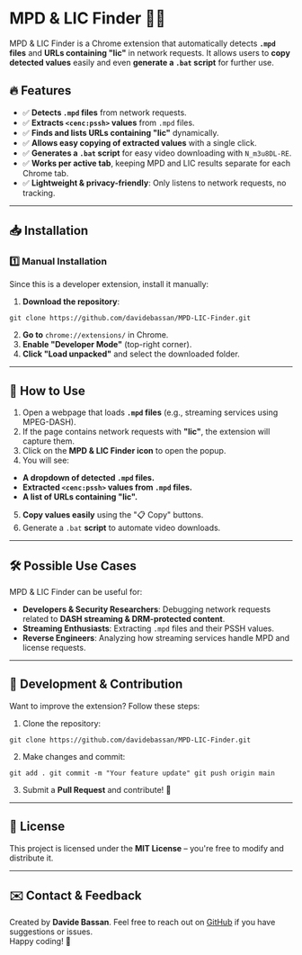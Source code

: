 # MPD & LIC Finder 🕵️‍♂️  

MPD & LIC Finder is a Chrome extension that automatically detects **`.mpd` files** and **URLs containing "lic"** in network requests. It allows users to **copy detected values** easily and even **generate a `.bat` script** for further use.  

## 🔥 Features  
- ✅ **Detects `.mpd` files** from network requests.  
- ✅ **Extracts `<cenc:pssh>` values** from `.mpd` files.  
- ✅ **Finds and lists URLs containing "lic"** dynamically.  
- ✅ **Allows easy copying of extracted values** with a single click.  
- ✅ **Generates a `.bat` script** for easy video downloading with `N_m3u8DL-RE`.  
- ✅ **Works per active tab**, keeping MPD and LIC results separate for each Chrome tab.  
- ✅ **Lightweight & privacy-friendly**: Only listens to network requests, no tracking.  

---

## 📥 Installation
### 1️⃣ **Manual Installation**
Since this is a developer extension, install it manually:

1. **Download the repository**:

`git clone https://github.com/davidebassan/MPD-LIC-Finder.git`

2. **Go to** `chrome://extensions/` in Chrome.
3. **Enable "Developer Mode"** (top-right corner).
4. **Click "Load unpacked"** and select the downloaded folder.

---

## 🎯 How to Use

1. Open a webpage that loads **`.mpd` files** (e.g., streaming services using MPEG-DASH).
2. If the page contains network requests with **"lic"**, the extension will capture them.
3. Click on the **MPD & LIC Finder icon** to open the popup.
4. You will see:
- **A dropdown of detected `.mpd` files.**
- **Extracted `<cenc:pssh>` values from `.mpd` files.**
- **A list of URLs containing "lic".**
5. **Copy values easily** using the "📋 Copy" buttons.
6. Generate a `.bat` **script** to automate video downloads.

---

## 🛠️ Possible Use Cases
MPD & LIC Finder can be useful for:

- **Developers & Security Researchers**: Debugging network requests related to **DASH streaming & DRM-protected content**.
- **Streaming Enthusiasts**: Extracting `.mpd` files and their PSSH values.
- **Reverse Engineers**: Analyzing how streaming services handle MPD and license requests.

---

## 🔧 Development & Contribution
Want to improve the extension? Follow these steps:

1. Clone the repository:

`git clone https://github.com/davidebassan/MPD-LIC-Finder.git`

2. Make changes and commit:

`git add . git commit -m "Your feature update" git push origin main`

3. Submit a **Pull Request** and contribute! 🚀

---

## 📜 License
This project is licensed under the **MIT License** – you're free to modify and distribute it.

---

## ✉️ Contact & Feedback
Created by **Davide Bassan**. Feel free to reach out on [GitHub](https://github.com/davidebassan) if you have suggestions or issues.  
Happy coding! 🚀
